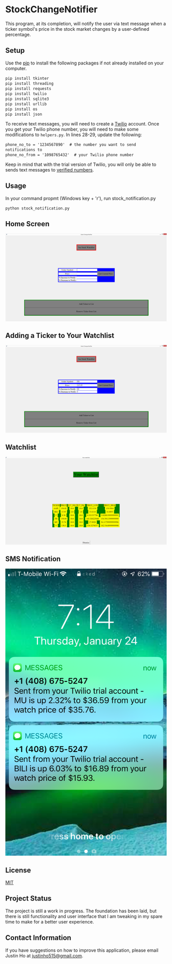 # StockChangeNotifier
This program, at its completion, will notify the user via text message when a ticker symbol's price in the stock market changes by a user-defined percentage.
## Setup
Use the [pip](https://pip.pypa.io/en/stable/) to install the following packages if not already installed on your computer.
```
pip install tkinter 
pip install threading
pip install requests
pip install twilio
pip install sqlite3
pip install urllib
pip install os
pip install json
```
To receive text messages, you will need to create a [Twilio](https://www.twilio.com/try-twilio) account. Once you get your Twilio phone number, you will need to make some modifications to ```helpers.py```. 
In lines 28-29, update the following:
```
phone_no_to = '1234567890'  # the number you want to send notifications to
phone_no_from = '1098765432'  # your Twilio phone number
```
Keep in mind that with the trial version of Twilio, you will only be able to sends text messages to [verified numbers](https://www.twilio.com/console/phone-numbers/verified).
## Usage
In your command propmt (Windows key + 'r'), run stock_notification.py
```
python stock_notification.py
```
## Home Screen
![Home Screen](/Images/Home.png)
## Adding a Ticker to Your Watchlist
![Adding a Ticker to Your Watchlist](/Images/Stock_Info.png)
## Watchlist
![Watchlist](/Images/Watchlist.png)
## SMS Notification
![SMS Notification](/Images/sms.PNG)
## License
[MIT](https://choosealicense.com/licenses/mit/)
## Project Status
The project is still a work in progress. The foundation has been laid, but there is still functionality and user interface that I am tweaking in my spare time to make for a better user experience.
## Contact Information
If you have suggestions on how to improve this application, please email Justin Ho at <justinho515@gmail.com>.
